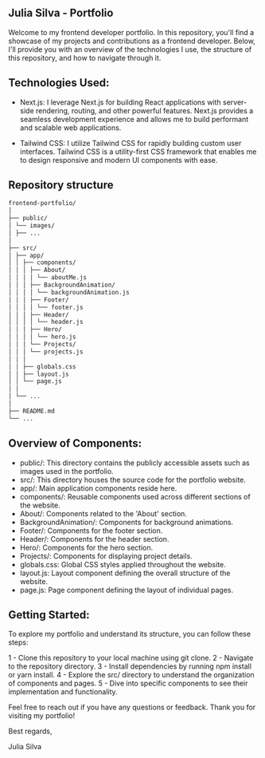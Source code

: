 ## Julia Silva - Portfolio

Welcome to my frontend developer portfolio. In this repository, you'll find a showcase of my projects and contributions as a frontend developer. Below, I'll provide you with an overview of the technologies I use, the structure of this repository, and how to navigate through it.

## Technologies Used:

-   Next.js: I leverage Next.js for building React applications with server-side rendering, routing, and other powerful features. Next.js provides a seamless development experience and allows me to build performant and scalable web applications.

-   Tailwind CSS: I utilize Tailwind CSS for rapidly building custom user interfaces. Tailwind CSS is a utility-first CSS framework that enables me to design responsive and modern UI components with ease.

## Repository structure

```bash
frontend-portfolio/
│
├── public/
│ └── images/
│ ├── ...
│
├── src/
│ ├── app/
│ │ ├── components/
│ │ │ ├── About/
│ │ │ │ └── aboutMe.js
│ │ │ ├── BackgroundAnimation/
│ │ │ │ └── backgroundAnimation.js
│ │ │ ├── Footer/
│ │ │ │ └── footer.js
│ │ │ ├── Header/
│ │ │ │ └── header.js
│ │ │ ├── Hero/
│ │ │ │ └── hero.js
│ │ │ └── Projects/
│ │ │ └── projects.js
│ │ │
│ │ ├── globals.css
│ │ ├── layout.js
│ │ └── page.js
│ │
│ └── ...
│
├── README.md
└── ...

```

## Overview of Components:

-   public/: This directory contains the publicly accessible assets such as images used in the portfolio.
-   src/: This directory houses the source code for the portfolio website.
-   app/: Main application components reside here.
-   components/: Reusable components used across different sections of the website.
-   About/: Components related to the 'About' section.
-   BackgroundAnimation/: Components for background animations.
-   Footer/: Components for the footer section.
-   Header/: Components for the header section.
-   Hero/: Components for the hero section.
-   Projects/: Components for displaying project details.
-   globals.css: Global CSS styles applied throughout the website.
-   layout.js: Layout component defining the overall structure of the website.
-   page.js: Page component defining the layout of individual pages.

## Getting Started:

To explore my portfolio and understand its structure, you can follow these steps:

1 - Clone this repository to your local machine using git clone.
2 - Navigate to the repository directory.
3 - Install dependencies by running npm install or yarn install.
4 - Explore the src/ directory to understand the organization of components and pages.
5 - Dive into specific components to see their implementation and functionality.

Feel free to reach out if you have any questions or feedback. Thank you for visiting my portfolio!

Best regards,

Julia Silva
